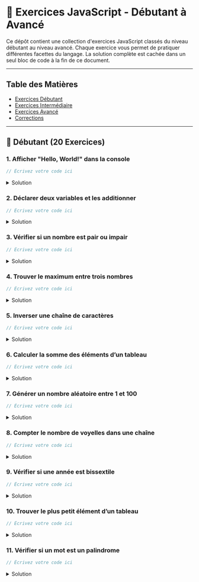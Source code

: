 # 🚀 Exercices JavaScript - Débutant à Avancé

Ce dépôt contient une collection d'exercices JavaScript classés du niveau débutant au niveau avancé. Chaque exercice vous permet de pratiquer différentes facettes du langage. La solution complète est cachée dans un seul bloc de code à la fin de ce document.

---

## Table des Matières

- [Exercices Débutant](#exercices-débutant)
- [Exercices Intermédiaire](#exercices-intermédiaire)
- [Exercices Avancé](#exercices-avancé)
- [Corrections](#corrections)

---

## 🔹 Débutant (20 Exercices)

### 1. Afficher "Hello, World!" dans la console
```javascript
// Écrivez votre code ici
```
<details>
  <summary>Solution</summary>

  ```javascript
  console.log("Hello, World!");
  ```
</details>

### 2. Déclarer deux variables et les additionner
```javascript
// Écrivez votre code ici
```
<details>
  <summary>Solution</summary>

  ```javascript
  let a = 5, b = 10;
  console.log(a + b);
  ```
</details>

### 3. Vérifier si un nombre est pair ou impair
```javascript
// Écrivez votre code ici
```
<details>
  <summary>Solution</summary>

  ```javascript
  function pairOuImpair(n) {
      return n % 2 === 0 ? "Pair" : "Impair";
  }
  console.log(pairOuImpair(7));
  ```
</details>

### 4. Trouver le maximum entre trois nombres
```javascript
// Écrivez votre code ici
```
<details>
  <summary>Solution</summary>

  ```javascript
  function maxTrois(a, b, c) {
      return Math.max(a, b, c);
  }
  console.log(maxTrois(3, 7, 9));
  ```
</details>

### 5. Inverser une chaîne de caractères
```javascript
// Écrivez votre code ici
```
<details>
  <summary>Solution</summary>

  ```javascript
  function inverser(chaine) {
      return chaine.split('').reverse().join('');
  }
  console.log(inverser("JavaScript"));
  ```
</details>

### 6. Calculer la somme des éléments d’un tableau
```javascript
// Écrivez votre code ici
```
<details>
  <summary>Solution</summary>

  ```javascript
  function sommeTableau(tab) {
      return tab.reduce((acc, val) => acc + val, 0);
  }
  console.log(sommeTableau([1, 2, 3, 4, 5]));
  ```
</details>

### 7. Générer un nombre aléatoire entre 1 et 100
```javascript
// Écrivez votre code ici
```
<details>
  <summary>Solution</summary>

  ```javascript
  function nombreAleatoire() {
      return Math.floor(Math.random() * 100) + 1;
  }
  console.log(nombreAleatoire());
  ```
</details>

### 8. Compter le nombre de voyelles dans une chaîne
```javascript
// Écrivez votre code ici
```
<details>
  <summary>Solution</summary>

  ```javascript
  function compterVoyelles(chaine) {
      return (chaine.match(/[aeiouy]/gi) || []).length;
  }
  console.log(compterVoyelles("Programmation"));
  ```
</details>

### 9. Vérifier si une année est bissextile
```javascript
// Écrivez votre code ici
```
<details>
  <summary>Solution</summary>

  ```javascript
  function estBissextile(annee) {
      return (annee % 4 === 0 && annee % 100 !== 0) || (annee % 400 === 0);
  }
  console.log(estBissextile(2024));
  ```
</details>

### 10. Trouver le plus petit élément d’un tableau
```javascript
// Écrivez votre code ici
```
<details>
  <summary>Solution</summary>

  ```javascript
  function minTableau(tab) {
      return Math.min(...tab);
  }
  console.log(minTableau([3, 7, 2, 9, 5]));
  ```
</details>

### 11. Vérifier si un mot est un palindrome

```javascript
// Écrivez votre code ici
```
<details>
  <summary>Solution</summary>

  ```javascript
  function estPalindrome(mot) {
      let nettoye = mot.toLowerCase().replace(/[^a-z0-9]/g, '');
      return nettoye === nettoye.split('').reverse().join('');
  }
  console.log(estPalindrome("radar"));
  ```
</details>

